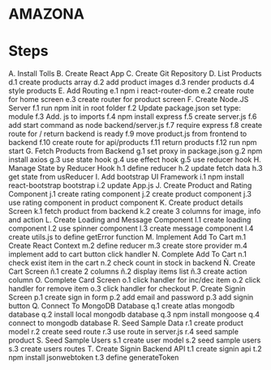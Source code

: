 # AMAZONA

#  Steps


A. Install Tolls
B. Create React App
C. Create Git Repository
D. List Products
   d.1 create products array
   d.2 add product images
   d.3 render products
   d.4 style products
E. Add Routing
   e.1 npm i react-router-dom
   e.2 create route for home screen
   e.3 create router for product screen
F. Create Node.JS Server
   f.1 run npm init in root folder
   f.2 Update package.json set type: module
   f.3 Add. js to imports
   f.4 npm install express
   f.5 create server.js
   f.6 add start command as node backend/server.js
   f.7 require express
   f.8 create route for / return backend is ready
   f.9 move product.js from frontend to backend
   f.10 create route for api/products
   f.11 return products
   f.12 run npm start
G. Fetch Products from Backend
   g.1 set proxy in package.json
   g.2 npm install axios
   g.3 use state hook
   g.4 use effect hook
   g.5 use reducer hook
H. Manage State by Reducer Hook
   h.1 define reducer
   h.2 update fetch data
   h.3 get state from usReducer
I. Add bootstrap UI Framework
   i.1 npm install react-bootstrap bootstrap
   i.2 update App.js
J. Create Product and Rating Component
   j.1 create rating component
   j.2 create product component
   j.3 use rating component in product component
K. Create product details Screen
   k.1 fetch product from backend
   k.2 create 3 columns for image, info and action
L. Create Loading and Message Component
   l.1 create loading component
   l.2 use spinner component
   l.3 create message component
   l.4 create utils.js to define getError function
M. Implement Add To Cart
   m.1 Create React Context
   m.2 define reducer
   m.3 create store provider
   m.4 implement add to cart button click handler
N. Complete Add To Cart
   n.1 check exist item in the cart
   n.2 check count in stock in backend
Ñ. Create Cart Screen
   ñ.1 create 2 columns
   ñ.2 display items list
   ñ.3 create action column
O. Complete Card Screen
   o.1 click handler for inc/dec item
   o.2 click handler for remove item
   o.3 click handler for checkout
P. Create Signin Screen
   p.1 create sign in form
   p.2 add email and password
   p.3 add signin button
Q. Connect To MongoDB Database
   q.1 create atlas mongodb database
   q.2 install local mongodb database
   q.3 npm install mongoose
   q.4 connect to mongodb database
R. Seed Sample Data
   r.1 create product model
   r.2 create seed route
   r.3 use route in server.js
   r.4 seed sample product
S. Seed Sample Users
   s.1 create user model
   s.2 seed sample users
   s.3 create users routes
T. Create Signin Backend API
   t.1 create signin api
   t.2 npm install jsonwebtoken
   t.3 define generateToken